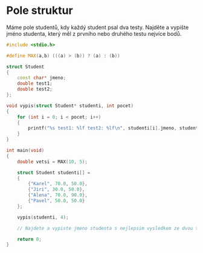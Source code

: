 # Pole struktur

Máme pole studentů, kdy každý student psal dva testy. Najděte a vypište jméno studenta, který měl z prvního nebo druhého testu nejvíce bodů.

```cpp
#include <stdio.h>

#define MAX(a,b) (((a) > (b)) ? (a) : (b))

struct Student
{
    const char* jmeno;
    double test1;
    double test2;
};

void vypis(struct Student* studenti, int pocet)
{
    for (int i = 0; i < pocet; i++)
    {
        printf("%s test1: %lf test2: %lf\n", studenti[i].jmeno, studenti[i].test1, studenti[i].test2);
    }
}

int main(void)
{
    double vetsi = MAX(10, 5);

    struct Student studenti[] =
    {
        {"Karel", 70.0, 50.0},
        {"Jiri", 30.0, 50.0},
        {"Alena", 70.0, 90.0},
        {"Pavel", 50.0, 50.0}
    };

    vypis(studenti, 4);

    // Najdete a vypiste jmeno studenta s nejlepsim vysledkem ze dvou testu

    return 0;
}
```

